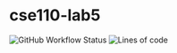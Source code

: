 # cse110-lab5

![GitHub Workflow Status](https://img.shields.io/github/workflow/status/padraigUCSD/cse110-lab5/CI)
![Lines of code](https://img.shields.io/tokei/lines/github/padraigUCSD/cse110-lab5)
